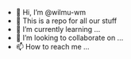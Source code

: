 - 👋 Hi, I’m @wilmu-wm
- 👀 This is a repo for all our stuff
- 🌱 I’m currently learning ...
- 💞️ I’m looking to collaborate on ...
- 📫 How to reach me ...

<!---
wilmu-wm/wilmu-wm is a ✨ special ✨ repository because its `README.md` (this file) appears on your GitHub profile.
You can click the Preview link to take a look at your changes.
--->
